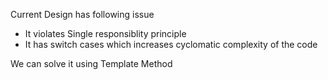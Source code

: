 Current Design has following issue 
  - It violates Single responsiblity principle
  - It has switch cases which increases cyclomatic complexity of the code
  
 We can solve it using Template Method

